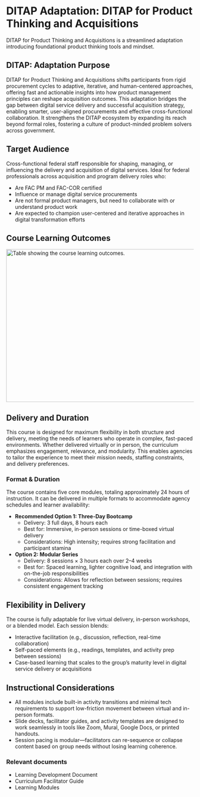 # DITAP Adaptation: DITAP for Product Thinking and Acquisitions 
DITAP for Product Thinking and Acquisitions is a streamlined adaptation introducing foundational product thinking tools and mindset.

## DITAP: Adaptation Purpose 
DITAP for Product Thinking and Acquisitions shifts participants from rigid procurement cycles to adaptive, iterative, and human-centered approaches, offering fast and actionable insights into how product management principles can reshape acquisition outcomes. This adaptation bridges the gap between digital service delivery and successful acquisition strategy, enabling smarter, user-aligned procurements and effective cross-functional collaboration. It strengthens the DITAP ecosystem by expanding its reach beyond formal roles, fostering a culture of product-minded problem solvers across government.

## Target Audience
Cross-functional federal staff responsible for shaping, managing, or influencing the delivery and acquisition of digital services. Ideal for federal professionals across acquisition and program delivery roles who:
- Are FAC PM and FAC-COR certified 
- Influence or manage digital service procurements
- Are not formal product managers, but need to collaborate with or understand product work
- Are expected to champion user-centered and iterative approaches in digital transformation efforts 

## Course Learning Outcomes 

<img width="614" height="410" alt="Table showing the course learning outcomes." src="https://github.com/user-attachments/assets/958cb3f0-5b9d-47d5-89e4-c6f170efcfb2" />

## Delivery and Duration
This course is designed for maximum flexibility in both structure and delivery, meeting the needs of learners who operate in complex, fast-paced environments. Whether delivered virtually or in person, the curriculum emphasizes engagement, relevance, and modularity. This enables agencies to tailor the experience to meet their mission needs, staffing constraints, and delivery preferences.

### Format & Duration
The course contains five core modules, totaling approximately 24 hours of instruction. It can be delivered in multiple formats to accommodate agency schedules and learner availability:

- **Recommended Option 1: Three-Day Bootcamp**
    - Delivery: 3 full days, 8 hours each
    - Best for: Immersive, in-person sessions or time-boxed virtual delivery
    - Considerations: High intensity; requires strong facilitation and participant stamina
- **Option 2: Modular Series**
    - Delivery: 8 sessions × 3 hours each over 2–4 weeks
    - Best for: Spaced learning, lighter cognitive load, and integration with on-the-job responsibilities
    - Considerations: Allows for reflection between sessions; requires consistent engagement tracking

## Flexibility in Delivery
The course is fully adaptable for live virtual delivery, in-person workshops, or a blended model. Each session blends:
- Interactive facilitation (e.g., discussion, reflection, real-time collaboration)
- Self-paced elements (e.g., readings, templates, and activity prep between sessions)
- Case-based learning that scales to the group’s maturity level in digital service delivery or acquisitions

## Instructional Considerations
- All modules include built-in activity transitions and minimal tech requirements to support low-friction movement between virtual and in-person formats.
- Slide decks, facilitator guides, and activity templates are designed to work seamlessly in tools like Zoom, Mural, Google Docs, or printed handouts.
- Session pacing is modular—facilitators can re-sequence or collapse content based on group needs without losing learning coherence.

### Relevant documents
- Learning Development Document
- Curriculum Facilitator Guide
- Learning Modules

